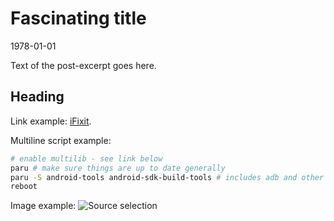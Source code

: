 # Fascinating title

<time id="post-date">1978-01-01</time>

<p id="post-excerpt">
Text of the post-excerpt goes here.
</p>

## Heading

Link example: [iFixit](https://www.ifixit.com/products/google-pixel-6-screen-genuine).

Multiline script example:

```sh
# enable multilib - see link below
paru # make sure things are up to date generally
paru -S android-tools android-sdk-build-tools # includes adb and other goodies
reboot
```

Image example: ![Source selection](/images/ncmpcpp-mopidy-selector.png)

